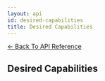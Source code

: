 ```yaml
---
layout: api
id: desired-capabilities
title: Desired Capabilities
---
```


[← Back To API Reference](docs/api-reference.html)
## Desired Capabilities
